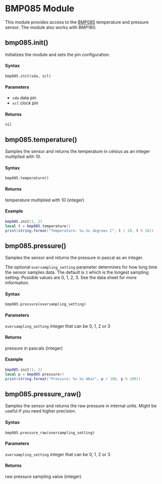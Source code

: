 # BMP085 Module

This module provides access to the [BMP085](https://www.sparkfun.com/tutorials/253) temperature and pressure sensor. The module also works with BMP180.

## bmp085.init()
Initializes the module and sets the pin configuration.

#### Syntax
`bmp085.init(sda, scl)`

#### Parameters
- `sda` data pin
- `scl` clock pin

#### Returns
`nil`

## bmp085.temperature()
Samples the sensor and returns the temperature in celsius as an integer multiplied with 10.

#### Syntax
`bmp085.temperature()`

#### Returns
temperature multiplied with 10 (integer)

#### Example
```lua
bmp085.init(1, 2)
local t = bmp085.temperature()
print(string.format("Temperature: %s.%s degrees C", t / 10, t % 10))
```

## bmp085.pressure()
Samples the sensor and returns the pressure in pascal as an integer.

The optional `oversampling_setting` parameter determines for how long time the sensor samples data.
The default is `3` which is the longest sampling setting. Possible values are 0, 1, 2, 3.
See the data sheet for more information.

#### Syntax
`bmp085.pressure(oversampling_setting)`

#### Parameters
`oversampling_setting` integer that can be 0, 1, 2 or 3

#### Returns
pressure in pascals (integer)

#### Example
```lua
bmp085.init(1, 2)
local p = bmp085.pressure()
print(string.format("Pressure: %s.%s mbar", p / 100, p % 100))
```

## bmp085.pressure_raw()
Samples the sensor and returns the raw pressure in internal units. Might be useful if you need higher precision.

#### Syntax
`bmp085.pressure_raw(oversampling_setting)`

#### Parameters
`oversampling_setting` integer that can be 0, 1, 2 or 3

#### Returns
raw pressure sampling value (integer)
